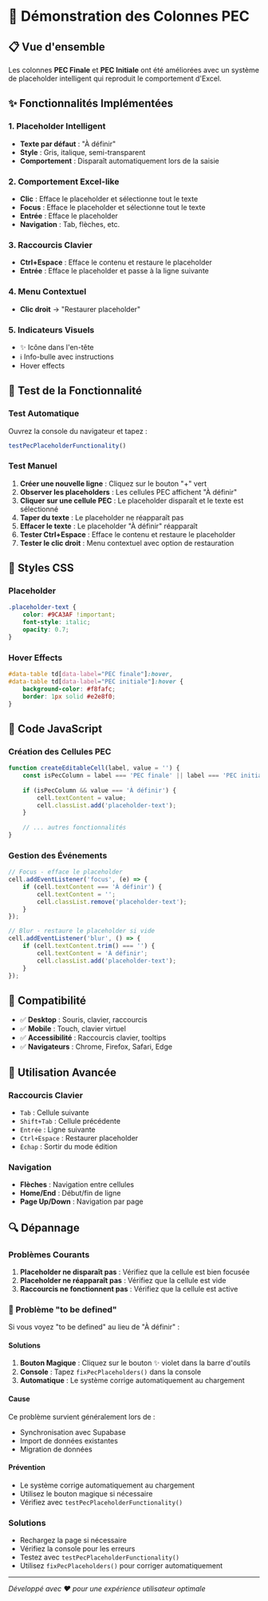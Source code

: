 # 🎯 Démonstration des Colonnes PEC

## 📋 Vue d'ensemble

Les colonnes **PEC Finale** et **PEC Initiale** ont été améliorées avec un système de placeholder intelligent qui reproduit le comportement d'Excel.

## ✨ Fonctionnalités Implémentées

### 1. Placeholder Intelligent
- **Texte par défaut** : "À définir"
- **Style** : Gris, italique, semi-transparent
- **Comportement** : Disparaît automatiquement lors de la saisie

### 2. Comportement Excel-like
- **Clic** : Efface le placeholder et sélectionne tout le texte
- **Focus** : Efface le placeholder et sélectionne tout le texte
- **Entrée** : Efface le placeholder
- **Navigation** : Tab, flèches, etc.

### 3. Raccourcis Clavier
- **Ctrl+Espace** : Efface le contenu et restaure le placeholder
- **Entrée** : Efface le placeholder et passe à la ligne suivante

### 4. Menu Contextuel
- **Clic droit** → "Restaurer placeholder"

### 5. Indicateurs Visuels
- ✨ Icône dans l'en-tête
- ℹ️ Info-bulle avec instructions
- Hover effects

## 🧪 Test de la Fonctionnalité

### Test Automatique
Ouvrez la console du navigateur et tapez :
```javascript
testPecPlaceholderFunctionality()
```

### Test Manuel
1. **Créer une nouvelle ligne** : Cliquez sur le bouton "+" vert
2. **Observer les placeholders** : Les cellules PEC affichent "À définir"
3. **Cliquer sur une cellule PEC** : Le placeholder disparaît et le texte est sélectionné
4. **Taper du texte** : Le placeholder ne réapparaît pas
5. **Effacer le texte** : Le placeholder "À définir" réapparaît
6. **Tester Ctrl+Espace** : Efface le contenu et restaure le placeholder
7. **Tester le clic droit** : Menu contextuel avec option de restauration

## 🎨 Styles CSS

### Placeholder
```css
.placeholder-text {
    color: #9CA3AF !important;
    font-style: italic;
    opacity: 0.7;
}
```

### Hover Effects
```css
#data-table td[data-label="PEC finale"]:hover,
#data-table td[data-label="PEC initiale"]:hover {
    background-color: #f8fafc;
    border: 1px solid #e2e8f0;
}
```

## 🔧 Code JavaScript

### Création des Cellules PEC
```javascript
function createEditableCell(label, value = '') {
    const isPecColumn = label === 'PEC finale' || label === 'PEC initiale';
    
    if (isPecColumn && value === 'À définir') {
        cell.textContent = value;
        cell.classList.add('placeholder-text');
    }
    
    // ... autres fonctionnalités
}
```

### Gestion des Événements
```javascript
// Focus - efface le placeholder
cell.addEventListener('focus', (e) => {
    if (cell.textContent === 'À définir') {
        cell.textContent = '';
        cell.classList.remove('placeholder-text');
    }
});

// Blur - restaure le placeholder si vide
cell.addEventListener('blur', () => {
    if (cell.textContent.trim() === '') {
        cell.textContent = 'À définir';
        cell.classList.add('placeholder-text');
    }
});
```

## 📱 Compatibilité

- ✅ **Desktop** : Souris, clavier, raccourcis
- ✅ **Mobile** : Touch, clavier virtuel
- ✅ **Accessibilité** : Raccourcis clavier, tooltips
- ✅ **Navigateurs** : Chrome, Firefox, Safari, Edge

## 🚀 Utilisation Avancée

### Raccourcis Clavier
- `Tab` : Cellule suivante
- `Shift+Tab` : Cellule précédente
- `Entrée` : Ligne suivante
- `Ctrl+Espace` : Restaurer placeholder
- `Échap` : Sortir du mode édition

### Navigation
- **Flèches** : Navigation entre cellules
- **Home/End** : Début/fin de ligne
- **Page Up/Down** : Navigation par page

## 🔍 Dépannage

### Problèmes Courants
1. **Placeholder ne disparaît pas** : Vérifiez que la cellule est bien focusée
2. **Placeholder ne réapparaît pas** : Vérifiez que la cellule est vide
3. **Raccourcis ne fonctionnent pas** : Vérifiez que la cellule est active

### 🚨 Problème "to be defined"
Si vous voyez "to be defined" au lieu de "À définir" :

#### Solutions
1. **Bouton Magique** : Cliquez sur le bouton ✨ violet dans la barre d'outils
2. **Console** : Tapez `fixPecPlaceholders()` dans la console
3. **Automatique** : Le système corrige automatiquement au chargement

#### Cause
Ce problème survient généralement lors de :
- Synchronisation avec Supabase
- Import de données existantes
- Migration de données

#### Prévention
- Le système corrige automatiquement au chargement
- Utilisez le bouton magique si nécessaire
- Vérifiez avec `testPecPlaceholderFunctionality()`

### Solutions
- Rechargez la page si nécessaire
- Vérifiez la console pour les erreurs
- Testez avec `testPecPlaceholderFunctionality()`
- Utilisez `fixPecPlaceholders()` pour corriger automatiquement

---

*Développé avec ❤️ pour une expérience utilisateur optimale*
